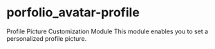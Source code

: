 # porfolio_avatar-profile
Profile Picture Customization Module  This module enables you to set a personalized profile picture. 
